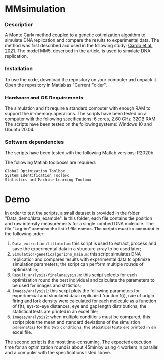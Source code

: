 # MMsimulation
### Description
A Monte Carlo method coupled to a genetic optimization algorithm to simulate DNA replication and compare the results to experimental data.
The method was first described and used in the following study: [Ciardo et al. 2021](https://www.mdpi.com/2073-4425/12/8/1224).
The model MM5, described in the article, is used to simulate DNA replication.
### Installation
To use the code, download the repository on your computer and unpack it. Open the repository in Matlab as "Current Folder".
### Hardware and OS Requirements
The simulation and fit require a standard computer with enough RAM to support the in-memory operations. 
The scripts have been tested on a computer with the following specifications: 6 cores, 2.60 GHz, 32GB RAM.
The scripts have been tested on the following systems: Windows 10 and Ubuntu 20.04.
### Software dependencies
The scripts have been tested with the following Matlab versions: R2020b.

The following Matlab toolboxes are required:
```
Global Optimization Toolbox
System Identification Toolbox
Statistics and Machine Learning Toolbox
```

 
# Demo
In order to test the scripts, a small dataset is provided in the folder "Data_demo/data_example". In this folder, each file contains the position and raw intensity measurements for a single combed DNA molecule. The file "Log.txt" contains the list of file names. 
The scripts must be executed in the following order:
1. `Data_extraction/fittotot.m`: this script is used to extract, process and save the experimental data in a structure array to be used later;
2. `Simulation/geneticalgorithm_main.m`: this script simulates DNA replication and compares results with experimental data to optimize simulation parameters; the script can perform multiple rounds of optimization;
3. `Result_analysis/finalanalysis.m`: this script selects for each optimization round the best individual and calculate the parameters to be used for images and statistics;
4. `Images/analysis1`: this script plots the following parameters for experimental and simulated data: replicated fraction f(t), rate of origin firing and fork density were calculated for each molecule as a function of f(t), eye-to-eye distances, eye and gap length distributions; the statistical tests are printed in an excel file;
5. `Images/analysis2`: when multiple conditions must be compared, this script plots the mean and standard deviations of the simulation parameters for the two conditions; the statistical tests are printed in an excel file.

The second script is the most time-consuming. The expected execution time for an optimization round is about 45min by using 4 workers in parallel and a computer with the specifications listed above.
